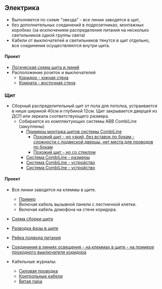 ## Электрика
* Выполняется по схеме "звезда" - все линии заводятся в щит, 
* без дополнительных соединений в подрозетниках, монтажных коробках (за исключением распределения питания на несколько светильников одной группы света)
* Кабели от выключателей и светильников тянутся в щит отдельно, все соединения осуществляются внутри щита. 

#### Проект
* [Логическая схема щита и линий](tree.svg)
* Расположение розеток и выключателей
  * [Коридор - южная стена](2d_plans/e__corridor__s__outlets.png)
  * [Комната - восточная стена](2d_plans/e__room__e__outlets.png)


### Щит
* Сборный распределительный щит от пола для потолка, устраивается в нише шириной 40см и глубиной 12см. Щит закрывается дверцей из ДСП или зеркала соответствующего размера.
  * Собирается из комплектующих системы ABB CombiLine (закуплены)
    * [Примеры монтажа щитов системы CombiLine](https://cs-cs.net/shhity-na-baze-edfwr-panelej-primery-montazha)
      * [Похожий щит - но узкий, без вставок по бокам - сложности с подвеской дверцы, нет места для проводов по бокам](https://cs-cs.net/wp-uplocmi/2016/03/Untitled-1-scaled.jpg) 
      * [Похожий щит - но со стеклом](https://cs-cs.net/wp-uploads/2016/03/EDFPan2.jpg) 
    * [Система CombiLine - размеры](https://cs-cs.net/shhity-na-baze-edfwr-panelej-primery-montazha)
    * [Система CombiLine - устройство](https://cs-cs.net/shhity-dlya-elektriki-edf)
    * [Система CombiLine - устройство](https://cs-cs.net/shhity-edf-wr)

#### Проект
* Все линии заводятся на клеммы в щите.
    * [Пример](https://cs-cs.net/wp-uploads/2016/03/ShEDF15-HomeKlem.jpg)
  * Включая кабель вызывной панели с лестничной клетки.  
  * Включая кабель домофона на стене коридора.  
* [Схема сборки щита](distribution_box/distribution_box_layout.svg)
* [Разводка фазы в щите](distribution_box/wiring_05_L.svg)
* [Рейка подвода питания](distribution_box/wiring_10_power_ingress.svg)
* [Соедининия в линиях освещения - на клеммах в щите - на примере проходного выключателя коридора](distribution_box/wiring_80_3_way_switch.svg)

* Кабельные журналы:
  * [Силовая проводка](cable_lists/power.md)
  * [Контрольные кабели](cable_lists/control.md)
  * [Витая пара](cable_lists/utp.md)
